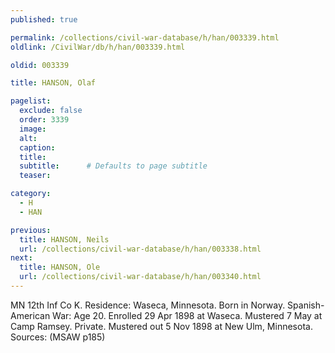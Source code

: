 ```yaml
---
published: true

permalink: /collections/civil-war-database/h/han/003339.html
oldlink: /CivilWar/db/h/han/003339.html

oldid: 003339

title: HANSON, Olaf

pagelist:
  exclude: false
  order: 3339
  image: 
  alt:
  caption:
  title:
  subtitle:      # Defaults to page subtitle
  teaser:

category: 
  - H 
  - HAN

previous:
  title: HANSON, Neils
  url: /collections/civil-war-database/h/han/003338.html  
next:
  title: HANSON, Ole
  url: /collections/civil-war-database/h/han/003340.html   
---
```

MN 12th Inf Co K. Residence: Waseca, Minnesota. Born in Norway. Spanish-American War: Age 20. Enrolled 29 Apr 1898 at Waseca. Mustered 7 May at Camp Ramsey. Private. Mustered out 5 Nov 1898 at New Ulm, Minnesota. Sources: (MSAW p185)